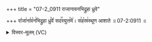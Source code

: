 +++
title = "07-2_0911 राजानावनभिद्रुहा ध्रुवे"

+++
रा꣡जा꣢ना꣣व꣡न꣢भिद्रुहा ध्रु꣣वे꣡ सद꣢꣯स्युत्त꣣मे꣢। स꣣ह꣡स्र꣢स्थूण आशाते ॥ 07-2:0911 ॥

<details><summary>विस्वर-मूलम् (VC)</summary>

राजानावनभिद्रुहा ध्रुवे सदस्युत्तमे । सहस्रस्थूण आशाते ॥९११॥
</details>